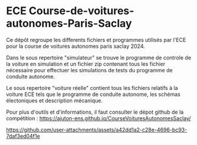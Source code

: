 # ECE Course-de-voitures-autonomes-Paris-Saclay

Ce dépôt regroupe les differents fichiers et programmes utilisés par l'ECE pour la course de voitures autonomes paris saclay 2024.

Dans le sous repertoire "simulateur" se trouve le programme de controle de la voiture en simulation et un fichier zip contenant tous les fichier nécessaire pour effectuer les simulations de tests du programme de conduite autonome.

Le sous repertoire  "voiture réelle" contient tous les fichiers relatifs à la voiture ECE tels que le programme de conduite autonome, les schémas électoniques et description mécanique. 

Pour plus d'outils et d'informations, il faut consulter le dépot github de la compétition : https://ajuton-ens.github.io/CourseVoituresAutonomesSaclay/



https://github.com/user-attachments/assets/a42dd1a2-c28e-4696-bc93-7daf3ed04f1e
